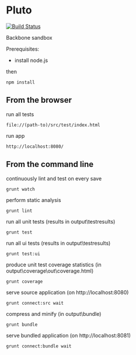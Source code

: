 Pluto
=====

[![Build Status](https://travis-ci.org/larsthorup/pluto.png)](https://travis-ci.org/larsthorup/pluto)

Backbone sandbox

Prerequisites:

* install node.js

then

    npm install


From the browser
----------------

run all tests

    file://(path-to)/src/test/index.html

run app

    http://localhost:8080/


From the command line
---------------------

continuously lint and test on every save

    grunt watch

perform static analysis

    grunt lint

run all unit tests (results in output\testresults)

    grunt test

run all ui tests (results in output\testresults)

    grunt test:ui

produce unit test coverage statistics (in output\coverage\out\coverage.html)

    grunt coverage

serve source application (on http://localhost:8080)

    grunt connect:src wait

compress and minify (in output\bundle)

    grunt bundle

serve bundled application (on http://localhost:8081)

    grunt connect:bundle wait